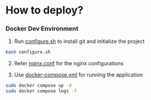 # How to deploy?

### Docker Dev Environment

1. Run [configure.sh](./docs/configure.sh) to install git and initialize the project
```bash
bash configure.sh
```

2. Refer [nginx.conf](./docs/nginx.conf) for the nginx configurations

3. Use [docker-compose.yml](./docs/docker-compose.yml) for running the application
```bash
sudo docker compose up -d
sudo docker compose logs -f
```